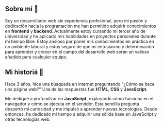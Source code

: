 ## Sobre mí :ledger:
Soy un desarrollador web sin experiencia profesional, pero mi pasión y dedicación hacia la programación me han permitido adquirir conocimientos en **frontend** y **backend**. Actualmente estoy cursando mi tercer año de universidad y he aplicado mis habilidades en proyectos personales durante mi tiempo libre. Estoy ansioso por poner mis conocimientos en práctica en un ambiente laboral y estoy seguro de que mi entusiasmo y determinación para aprender y crecer en el campo del desarrollo web serán un valioso añadido para cualquier equipo.

## Mi historiá :memo:

Hace 3 años, hice una búsqueda en internet preguntando "¿Cómo se hace una página web?" Una de las respuestas fue **HTML**, **CSS** y **JavaScript**.

Me dediqué a profundizar en **JavaScript**, explorando cómo funciona en el navegador y cómo se ejecuta en el servidor. Esta sencilla pregunta despertó mi curiosidad y me impulsó a aprender nuevas tecnologías. Desde entonces, he dedicado mi tiempo a adquirir una sólida base en JavaScript y otras tecnologías web.
